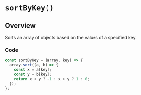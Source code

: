 # `sortByKey()`

## Overview

Sorts an array of objects based on the values of a specified key.

### Code

```js
const sortByKey = (array, key) => {
  array.sort((a, b) => {
    const x = a[key];
    const y = b[key];
    return x < y ? -1 : x > y ? 1 : 0;
  });
};
```
